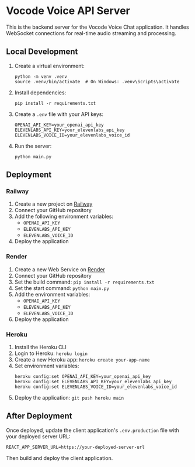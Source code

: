 # Vocode Voice API Server

This is the backend server for the Vocode Voice Chat application. It handles WebSocket connections for real-time audio streaming and processing.

## Local Development

1. Create a virtual environment:
   ```
   python -m venv .venv
   source .venv/bin/activate  # On Windows: .venv\Scripts\activate
   ```

2. Install dependencies:
   ```
   pip install -r requirements.txt
   ```

3. Create a `.env` file with your API keys:
   ```
   OPENAI_API_KEY=your_openai_api_key
   ELEVENLABS_API_KEY=your_elevenlabs_api_key
   ELEVENLABS_VOICE_ID=your_elevenlabs_voice_id
   ```

4. Run the server:
   ```
   python main.py
   ```

## Deployment

### Railway

1. Create a new project on [Railway](https://railway.app/)
2. Connect your GitHub repository
3. Add the following environment variables:
   - `OPENAI_API_KEY`
   - `ELEVENLABS_API_KEY`
   - `ELEVENLABS_VOICE_ID`
4. Deploy the application

### Render

1. Create a new Web Service on [Render](https://render.com/)
2. Connect your GitHub repository
3. Set the build command: `pip install -r requirements.txt`
4. Set the start command: `python main.py`
5. Add the environment variables:
   - `OPENAI_API_KEY`
   - `ELEVENLABS_API_KEY`
   - `ELEVENLABS_VOICE_ID`
6. Deploy the application

### Heroku

1. Install the Heroku CLI
2. Login to Heroku: `heroku login`
3. Create a new Heroku app: `heroku create your-app-name`
4. Set environment variables:
   ```
   heroku config:set OPENAI_API_KEY=your_openai_api_key
   heroku config:set ELEVENLABS_API_KEY=your_elevenlabs_api_key
   heroku config:set ELEVENLABS_VOICE_ID=your_elevenlabs_voice_id
   ```
5. Deploy the application: `git push heroku main`

## After Deployment

Once deployed, update the client application's `.env.production` file with your deployed server URL:

```
REACT_APP_SERVER_URL=https://your-deployed-server-url
```

Then build and deploy the client application. 